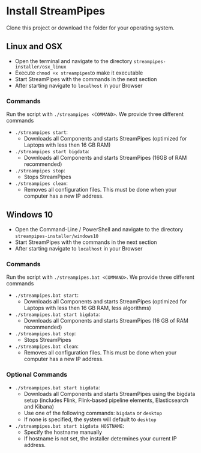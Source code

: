 # Install StreamPipes
Clone this project or download the folder for your operating system.

## Linux and OSX
* Open the terminal and navigate to the directory `streampipes-installer/osx_linux`
* Execute `chmod +x streampipes`to make it executable
* Start StreamPipes with the commands in the next section
* After starting navigate to `localhost` in your Browser

### Commands
Run the script with `./streampipes <COMMAND>`. We provide three different commands

* `./streampipes start`:
  * Downloads all Components and starts StreamPipes (optimized for Laptops with less then 16 GB RAM)
* `./streampipes start bigdata`:
  * Downloads all Components and starts StreamPipes (16GB of RAM recommended)
* `./streampipes stop`:
  * Stops StreamPipes
* `./streampipes clean`:
  * Removes all configuration files. This must be done when your computer has a new IP address.

## Windows 10
* Open the Command-Line / PowerShell and navigate to the directory `streampipes-installer/windows10`
* Start StreamPipes with the commands in the next section
* After starting navigate to `localhost` in your Browser

### Commands
Run the script with `./streampipes.bat <COMMAND>`. We provide three different commands

* `./streampipes.bat start`:
  * Downloads all Components and starts StreamPipes (optimized for Laptops with less then 16 GB RAM, less algorithms)
* `./streampipes.bat start bigdata`:
  * Downloads all Components and starts StreamPipes (16 GB of RAM recommended)
* `./streampipes.bat stop`:
  * Stops StreamPipes
* `./streampipes.bat clean`:
  * Removes all configuration files. This must be done when your computer has a new IP address.
  
### Optional Commands

* `./streampipes.bat start bigdata`:
  * Downloads all Components and starts StreamPipes using the bigdata setup (includes Flink, Flink-based pipeline elements, Elasticsearch and Kibana)
  * Use one of the following commands: `bigdata` or `desktop`
  * If none is specified, the system will default to `desktop`
* `./streampipes.bat start bigdata HOSTNAME`:
  * Specify the hostname manually
  * If hostname is not set, the installer determines your current IP address.  
 
